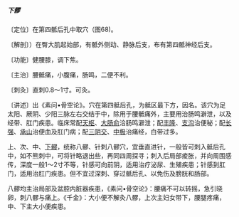 ##### 下髎

〔定位〕在第四骶后孔中取穴（图68)。

〔解剖〕）在臀大肌起始部，有骶外侧动、静脉后支，布有第四骶神经后支。

〔功能〕健腰膝，调下焦。

〔主治〕腰骶痛，小腹痛，肠鸣，二便不利。

〔刺灸〕直刺0.8〜1寸。可灸。

〔讲述〕出《素问•骨空论》。穴在第四骶后孔，为骶区最下方，因名。该穴为足太阳、厥阴、少阳三脉左右交结于中，除用于腰骶痛外，主要用治肠鸣澼泄，以及经带、肛门疾患。临床常配[天枢](https://www.gmzyjc.com/read/zjs/zjs3.1.1-3-0.1.3.3.25.md)、[大肠俞](https://www.gmzyjc.com/read/zjs/zjs3.1.7-8-0.0.1.3.25.md)洽肠鸣澼泄；配[丰隆](https://www.gmzyjc.com/read/zjs/zjs3.1.1-3-0.1.3.3.40.md)、[支沟](https://www.gmzyjc.com/read/zjs/zjs3.1.9-12-0.0.2.3.6.md)治便秘；配[长强](https://www.gmzyjc.com/read/zjs/zjs3.2.2-0.0.1.3.1.md)、[承山](https://www.gmzyjc.com/read/zjs/zjs3.1.7-8-0.0.1.3.57.md)治便血及肛门病；配[三阴交](https://www.gmzyjc.com/read/zjs/zjs3.1.4-6-0.0.1.3.6.md)、[中极](https://www.gmzyjc.com/read/zjs/zjs3.2.1-0.1.1.3.3.md)治痛经，白带过多。

上、次、中、[下髎](https://www.gmzyjc.com/read/zjs/zjs3.1.7-8-0.0.1.3.34.md)，统称八髎、针刺八髎穴，宜垂直进针，一般皆可刺入骶后孔中，如不熊刺中，可将针略退出些，再同四周探寻；刺入后局部痠胀，并向周围感传，深度一般1〜2寸不等，针感可向前阴，适用治疗泌尿、生殖疾患；针感到肛门，适用治肛门疾患。但不宜过深刺、穿过骶后孔、以免伤及膀胱和肠部。

八髎均主治局部及盆腔内脏器疾患，《素问•骨空论》：腰痛不可以转摇，急引晓卵，刺八髎与痛上。《千金》：大小便不解灸八髎，上次主妇女带下，腰腿疼痛，中、下主大小便疾患。

